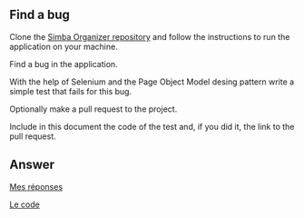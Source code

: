 ## Find a bug

Clone the [Simba Organizer repository](https://github.com/barais/doodlestudent/) and follow the instructions to run the application on your machine.

Find a bug in the application. 

With the help of Selenium and the Page Object Model desing pattern write a simple test that fails for this bug.

Optionally make a pull request to the project.

Include in this document the code of the test and, if you did it, the link to the pull request.

## Answer

[Mes réponses](./TP_SELENIUM_WALKER_V2/src/main/java/Exercice3/Answer.md)

[Le code](./TP_SELENIUM_WALKER_V2/src/main/java/Exercice3)

